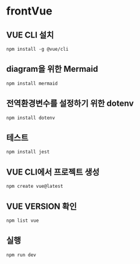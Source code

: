 frontVue
===
## VUE CLI 설치
```
npm install -g @vue/cli
```
## diagram을 위한 Mermaid
```
npm install mermaid
```
## 전역환경변수를 설정하기 위한 dotenv
```
npm install dotenv
```
## 테스트
```
npm install jest
```
## VUE CLI에서 프로젝트 생성
```
npm create vue@latest
```
## VUE VERSION 확인
```
npm list vue
```
## 실행
```
npm run dev
```
